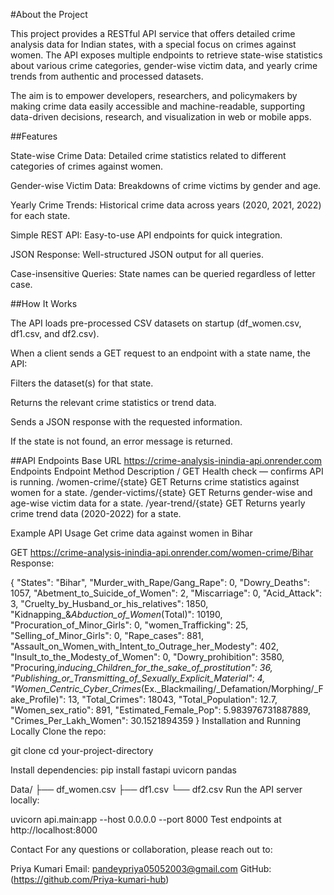 #About the Project

This project provides a RESTful API service that offers detailed crime analysis data for Indian states, with a special focus on crimes against women. The API exposes multiple endpoints to retrieve state-wise statistics about various crime categories, gender-wise victim data, and yearly crime trends from authentic and processed datasets.

The aim is to empower developers, researchers, and policymakers by making crime data easily accessible and machine-readable, supporting data-driven decisions, research, and visualization in web or mobile apps.

##Features

State-wise Crime Data: Detailed crime statistics related to different categories of crimes against women.

Gender-wise Victim Data: Breakdowns of crime victims by gender and age.

Yearly Crime Trends: Historical crime data across years (2020, 2021, 2022) for each state.

Simple REST API: Easy-to-use API endpoints for quick integration.

JSON Response: Well-structured JSON output for all queries.

Case-insensitive Queries: State names can be queried regardless of letter case.

##How It Works

The API loads pre-processed CSV datasets on startup (df_women.csv, df1.csv, and df2.csv).

When a client sends a GET request to an endpoint with a state name, the API:

Filters the dataset(s) for that state.

Returns the relevant crime statistics or trend data.

Sends a JSON response with the requested information.

If the state is not found, an error message is returned.

##API Endpoints
Base URL
https://crime-analysis-inindia-api.onrender.com
Endpoints
Endpoint	Method	Description
/	GET	Health check — confirms API is running.
/women-crime/{state}	GET	Returns crime statistics against women for a state.
/gender-victims/{state}	GET	Returns gender-wise and age-wise victim data for a state.
/year-trend/{state}	GET	Returns yearly crime trend data (2020-2022) for a state.

Example API Usage
Get crime data against women in Bihar

GET https://crime-analysis-inindia-api.onrender.com/women-crime/Bihar
Response:

{
  "States": "Bihar",
  "Murder_with_Rape/Gang_Rape": 0,
  "Dowry_Deaths": 1057,
  "Abetment_to_Suicide_of_Women": 2,
  "Miscarriage": 0,
  "Acid_Attack": 3,
  "Cruelty_by_Husband_or_his_relatives": 1850,
  "Kidnapping_&_Abduction_of_Women_(Total)": 10190,
  "Procuration_of_Minor_Girls": 0,
  "women_Trafficking": 25,
  "Selling_of_Minor_Girls": 0,
  "Rape_cases": 881,
  "Assault_on_Women_with_Intent_to_Outrage_her_Modesty": 402,
  "Insult_to_the_Modesty_of_Women": 0,
  "Dowry_prohibition": 3580,
  "Procuring,_inducing_Children_for_the_sake_of_prostitution": 36,
  "Publishing_or_Transmitting_of_Sexually_Explicit_Material": 4,
  "Women_Centric_Cyber_Crimes_(Ex._Blackmailing/_Defamation/Morphing/_Fake_Profile)": 13,
  "Total_Crimes": 18043,
  "Total_Population": 12.7,
  "Women_sex_ratio": 891,
  "Estimated_Female_Pop": 5.983976731887889,
  "Crimes_Per_Lakh_Women": 30.1521894359
}
Installation and Running Locally
Clone the repo:

git clone <your-repo-url>
cd your-project-directory

Install dependencies:
pip install fastapi uvicorn pandas

Data/
├── df_women.csv
├── df1.csv
└── df2.csv
Run the API server locally:

uvicorn api.main:app --host 0.0.0.0 --port 8000
Test endpoints at http://localhost:8000

Contact
For any questions or collaboration, please reach out to:

Priya Kumari
Email: pandeypriya05052003@gmail.com
GitHub: (https://github.com/Priya-kumari-hub)
